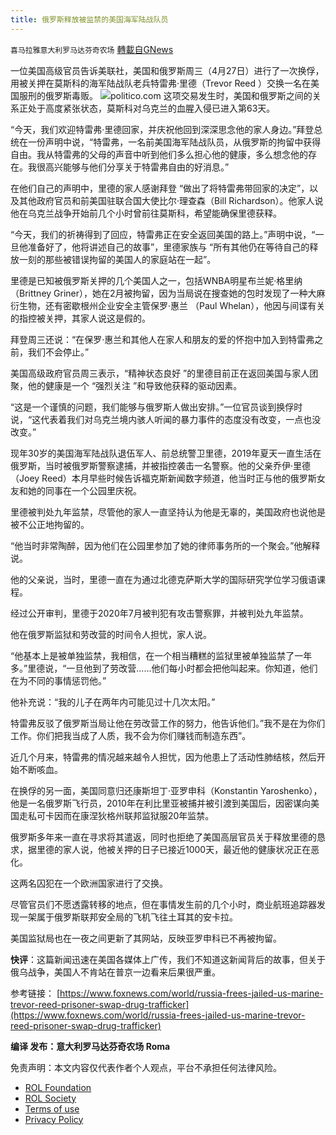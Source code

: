 ```yaml
---
title: 俄罗斯释放被监禁的美国海军陆战队员
---
```

`喜马拉雅意大利罗马达芬奇农场` [轉載自GNews](https://gnews.org/zh-hans/2425259/)

一位美国高级官员告诉美联社，美国和俄罗斯周三（4月27日）进行了一次换俘，用被关押在莫斯科的海军陆战队老兵特雷弗·里德（Trevor Reed ）交换一名在美国服刑的俄罗斯毒贩。
 ![](https://assets.gnews.org/wp-content/uploads/2022/04/Re.jpg)politico.com 
这项交易发生时，美国和俄罗斯之间的关系正处于高度紧张状态，莫斯科对乌克兰的血腥入侵已进入第63天。
 
“今天，我们欢迎特雷弗·里德回家，并庆祝他回到深深思念他的家人身边。”拜登总统在一份声明中说，“特雷弗，一名前美国海军陆战队员，从俄罗斯的拘留中获得自由。我从特雷弗的父母的声音中听到他们多么担心他的健康，多么想念他的存在。我很高兴能够与他们分享关于特雷弗自由的好消息。”
 
在他们自己的声明中，里德的家人感谢拜登 “做出了将特雷弗带回家的决定”，以及其他政府官员和前美国驻联合国大使比尔·理查森（Bill Richardson）。他家人说他在乌克兰战争开始前几个小时曾前往莫斯科，希望能确保里德获释。
 
“今天，我们的祈祷得到了回应，特雷弗正在安全返回美国的路上。”声明中说，“一旦他准备好了，他将讲述自己的故事”，里德家族与 “所有其他仍在等待自己的释放一刻的那些被错误拘留的美国人的家庭站在一起”。
 
里德是已知被俄罗斯关押的几个美国人之一，包括WNBA明星布兰妮·格里纳（Brittney Griner），她在2月被拘留，因为当局说在搜查她的包时发现了一种大麻衍生物，还有密歇根州企业安全主管保罗·惠兰 （Paul Whelan），他因与间谍有关的指控被关押，其家人说这是假的。
 
拜登周三还说：“在保罗·惠兰和其他人在家人和朋友的爱的怀抱中加入到特雷弗之前，我们不会停止。”
 
美国高级政府官员周三表示，“精神状态良好 ”的里德目前正在返回美国与家人团聚，他的健康是一个 “强烈关注 ”和导致他获释的驱动因素。
 
“这是一个谨慎的问题，我们能够与俄罗斯人做出安排。”一位官员谈到换俘时说，“这代表着我们对乌克兰境内骇人听闻的暴力事件的态度没有改变，一点也没改变。”
 
现年30岁的美国海军陆战队退伍军人、前总统警卫里德，2019年夏天一直生活在俄罗斯，当时被俄罗斯警察逮捕，并被指控袭击一名警察。他的父亲乔伊·里德（Joey Reed）本月早些时候告诉福克斯新闻数字频道，他当时正与他的俄罗斯女友和她的同事在一个公园里庆祝。
 
里德被判处九年监禁，尽管他的家人一直坚持认为他是无辜的，美国政府也说他是被不公正地拘留的。
 
“他当时非常陶醉，因为他们在公园里参加了她的律师事务所的一个聚会。”他解释说。
 
他的父亲说，当时，里德一直在为通过北德克萨斯大学的国际研究学位学习俄语课程。
 
经过公开审判，里德于2020年7月被判犯有攻击警察罪，并被判处九年监禁。
 
他在俄罗斯监狱和劳改营的时间令人担忧，家人说。
 
“他基本上是被单独监禁，我相信，在一个相当糟糕的监狱里被单独监禁了一年多。”里德说，“一旦他到了劳改营……他们每小时都会把他叫起来。你知道，他们在为不同的事情惩罚他。”
 
他补充说：“我的儿子在两年内可能见过十几次太阳。”
 
特雷弗反驳了俄罗斯当局让他在劳改营工作的努力，他告诉他们。”我不是在为你们工作。你们把我当成了人质，我不会为你们赚钱而制造东西”。
 
近几个月来，特雷弗的情况越来越令人担忧，因为他患上了活动性肺结核，然后开始不断咳血。
 
在换俘的另一面，美国同意归还康斯坦丁·亚罗申科（Konstantin Yaroshenko），他是一名俄罗斯飞行员，2010年在利比里亚被捕并被引渡到美国后，因密谋向美国走私可卡因而在康涅狄格州联邦监狱服20年监禁。
 
俄罗斯多年来一直在寻求将其遣返，同时也拒绝了美国高层官员关于释放里德的恳求，据里德的家人说，他被关押的日子已接近1000天，最近他的健康状况正在恶化。
 
这两名囚犯在一个欧洲国家进行了交换。
 
尽管官员们不愿透露转移的地点，但在事情发生前的几个小时，商业航班追踪器发现一架属于俄罗斯联邦安全局的飞机飞往土耳其的安卡拉。
 
美国监狱局也在一夜之间更新了其网站，反映亚罗申科已不再被拘留。
 
**快评**：这篇新闻迅速在美国各媒体上广传，我们不知道这新闻背后的故事，但关于俄乌战争，美国人不肯站在普京一边看来后果很严重。
 
参考链接：
[https://www.foxnews.com/world/russia-frees-jailed-us-marine-trevor-reed-prisoner-swap-drug-trafficker](https://www.foxnews.com/world/russia-frees-jailed-us-marine-trevor-reed-prisoner-swap-drug-trafficker)
 
**编译 发布：意大利罗马达芬奇农场 Roma**

免责声明：本文内容仅代表作者个人观点，平台不承担任何法律风险。
  
- [ROL Foundation](https://rolfoundation.org/)
- [ROL Society](https://rolsociety.org/)
- [Terms of use](https://gnews.org/terms-of-use-3/)
- [Privacy Policy](https://gnews.org/privacy-policy/)
